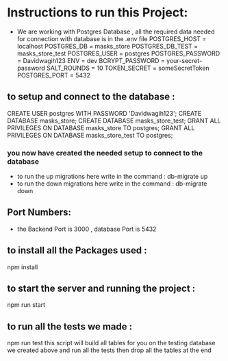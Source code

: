 # Instructions to run this Project:

- We are working with Postgres Database , all the required data needed for connection with database is in the .env file
  POSTGRES_HOST = localhost
  POSTGRES_DB = masks_store
  POSTGRES_DB_TEST = masks_store_test
  POSTGRES_USER = postgres
  POSTGRES_PASSWORD = Davidwagih123
  ENV = dev
  BCRYPT_PASSWORD = your-secret-password
  SALT_ROUNDS = 10
  TOKEN_SECRET = someSecretToken
  POSTGRES_PORT = 5432

## to setup and connect to the database :

CREATE USER postgres WITH PASSWORD 'Davidwagih123';
CREATE DATABASE masks_store;
CREATE DATABASE masks_store_test;
GRANT ALL PRIVILEGES ON DATABASE masks_store TO postgres;
GRANT ALL PRIVILEGES ON DATABASE masks_store_test TO postgres;

### you now have created the needed setup to connect to the database

- to run the up migrations here write in the command : db-migrate up
- to run the down migrations here write in the command : db-migrate down

## Port Numbers:

- the Backend Port is 3000 , database Port is 5432

## to install all the Packages used :

npm install

## to start the server and running the project :

npm run start

## to run all the tests we made :

npm run test
this script will build all tables for you on the testing database we created above and run all the tests then drop all the tables at the end

<!-- # Storefront Backend Project

## Getting Started

This repo contains a basic Node and Express app to get you started in constructing an API. To get started, clone this repo and run `yarn` in your terminal at the project root.

## Required Technologies

Your application must make use of the following libraries:

- Postgres for the database
- Node/Express for the application logic
- dotenv from npm for managing environment variables
- db-migrate from npm for migrations
- jsonwebtoken from npm for working with JWTs
- jasmine from npm for testing

## Steps to Completion

### 1. Plan to Meet Requirements

In this repo there is a `REQUIREMENTS.md` document which outlines what this API needs to supply for the frontend, as well as the agreed upon data shapes to be passed between front and backend. This is much like a document you might come across in real life when building or extending an API.

Your first task is to read the requirements and update the document with the following:

- Determine the RESTful route for each endpoint listed. Add the RESTful route and HTTP verb to the document so that the frontend developer can begin to build their fetch requests.
  **Example**: A SHOW route: 'blogs/:id' [GET]

- Design the Postgres database tables based off the data shape requirements. Add to the requirements document the database tables and columns being sure to mark foreign keys.
  **Example**: You can format this however you like but these types of information should be provided
  Table: Books (id:varchar, title:varchar, author:varchar, published_year:varchar, publisher_id:string[foreign key to publishers table], pages:number)

**NOTE** It is important to remember that there might not be a one to one ratio between data shapes and database tables. Data shapes only outline the structure of objects being passed between frontend and API, the database may need multiple tables to store a single shape.

### 2. DB Creation and Migrations

Now that you have the structure of the databse outlined, it is time to create the database and migrations. Add the npm packages dotenv and db-migrate that we used in the course and setup your Postgres database. If you get stuck, you can always revisit the database lesson for a reminder.

You must also ensure that any sensitive information is hashed with bcrypt. If any passwords are found in plain text in your application it will not pass.

### 3. Models

Create the models for each database table. The methods in each model should map to the endpoints in `REQUIREMENTS.md`. Remember that these models should all have test suites and mocks.

### 4. Express Handlers

Set up the Express handlers to route incoming requests to the correct model method. Make sure that the endpoints you create match up with the enpoints listed in `REQUIREMENTS.md`. Endpoints must have tests and be CORS enabled.

### 5. JWTs

Add JWT functionality as shown in the course. Make sure that JWTs are required for the routes listed in `REQUIUREMENTS.md`.

### 6. QA and `README.md`

Before submitting, make sure that your project is complete with a `README.md`. Your `README.md` must include instructions for setting up and running your project including how you setup, run, and connect to your database.

Before submitting your project, spin it up and test each endpoint. If each one responds with data that matches the data shapes from the `REQUIREMENTS.md`, it is ready for submission! -->
